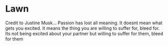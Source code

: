 # Lawn
Credit to Justine Musk... Passion has lost all meaning. It doesnt mean what gets you excited. It means the thing you are willing to suffer for, bleed for. Its not being excited about your partner but willing to suffer for them, bleed for them
